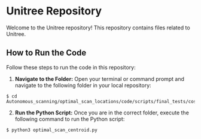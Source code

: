 # Unitree Repository

Welcome to the Unitree repository! This repository contains files related to Unitree.

## How to Run the Code

Follow these steps to run the code in this repository:

1. **Navigate to the Folder:**
   Open your terminal or command prompt and navigate to the following folder in your local repository:
```commandline
$ cd Autonomous_scanning/optimal_scan_locations/code/scripts/final_tests/costmap
```

2. **Run the Python Script:**
Once you are in the correct folder, execute the following command to run the Python script:
```commandline
$ python3 optimal_scan_centroid.py
```

